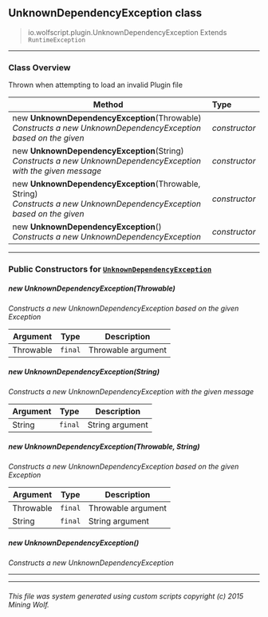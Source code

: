## UnknownDependencyException __class__

>io.wolfscript.plugin.UnknownDependencyException
>Extends `RuntimeException`

---

### Class Overview

Thrown when attempting to load an invalid Plugin file

Method | Type   
--- | :--- 
new __UnknownDependencyException__(Throwable) <br> _Constructs a new UnknownDependencyException based on the given_ | _constructor_
new __UnknownDependencyException__(String) <br> _Constructs a new UnknownDependencyException with the given message_ | _constructor_
new __UnknownDependencyException__(Throwable, String) <br> _Constructs a new UnknownDependencyException based on the given_ | _constructor_
new __UnknownDependencyException__() <br> _Constructs a new UnknownDependencyException_ | _constructor_



---

### Public Constructors for [`UnknownDependencyException`](UnknownDependencyException.md)

##### <a id='unknowndependencyexception'></a>new __UnknownDependencyException__(Throwable) 

_Constructs a new UnknownDependencyException based on the given Exception_

Argument | Type | Description  
--- | --- | --- 
Throwable | `final` | Throwable argument

##### <a id='unknowndependencyexception'></a>new __UnknownDependencyException__(String) 

_Constructs a new UnknownDependencyException with the given message_

Argument | Type | Description  
--- | --- | --- 
String | `final` | String argument

##### <a id='unknowndependencyexception'></a>new __UnknownDependencyException__(Throwable, String) 

_Constructs a new UnknownDependencyException based on the given Exception_

Argument | Type | Description  
--- | --- | --- 
Throwable | `final` | Throwable argument
String | `final` | String argument

##### <a id='unknowndependencyexception'></a>new __UnknownDependencyException__() 

_Constructs a new UnknownDependencyException_


---
---


###### This file was system generated using custom scripts copyright (c) 2015 Mining Wolf.
	

